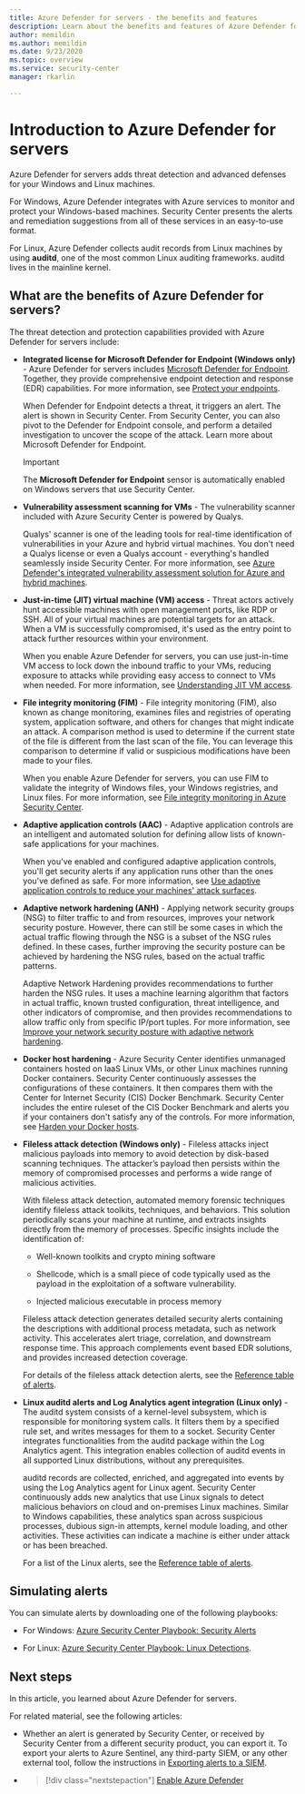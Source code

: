 ```yaml
---
title: Azure Defender for servers - the benefits and features
description: Learn about the benefits and features of Azure Defender for servers.
author: memildin
ms.author: memildin
ms.date: 9/23/2020
ms.topic: overview
ms.service: security-center
manager: rkarlin

---
```


# Introduction to Azure Defender for servers

Azure Defender for servers adds threat detection and advanced defenses for your Windows and Linux machines.

For Windows, Azure Defender integrates with Azure services to monitor and protect your Windows-based machines. Security Center presents the alerts and remediation suggestions from all of these services in an easy-to-use format.

For Linux, Azure Defender collects audit records from Linux machines by using **auditd**, one of the most common Linux auditing frameworks. auditd lives in the mainline kernel. 


## What are the benefits of Azure Defender for servers?

The threat detection and protection capabilities provided with Azure Defender for servers include:

- **Integrated license for Microsoft Defender for Endpoint (Windows only)** - Azure Defender for servers includes  [Microsoft Defender for Endpoint](https://www.microsoft.com/microsoft-365/security/endpoint-defender). Together, they provide comprehensive endpoint detection and response (EDR) capabilities. For more information, see [Protect your endpoints](security-center-wdatp.md).

    When Defender for Endpoint detects a threat, it triggers an alert. The alert is shown in Security Center. From Security Center, you can also pivot to the Defender for Endpoint console, and perform a detailed investigation to uncover the scope of the attack. Learn more about Microsoft Defender for Endpoint.

    > [!IMPORTANT]
    > The **Microsoft Defender for Endpoint** sensor is automatically enabled on Windows servers that use Security Center.

- **Vulnerability assessment scanning for VMs** - The vulnerability scanner included with Azure Security Center is powered by Qualys. 

    Qualys' scanner is one of the leading tools for real-time identification of vulnerabilities in your Azure and hybrid virtual machines. You don't need a Qualys license or even a Qualys account - everything's handled seamlessly inside Security Center. For more information, see [Azure Defender's integrated vulnerability assessment solution for Azure and hybrid machines](deploy-vulnerability-assessment-vm.md).

- **Just-in-time (JIT) virtual machine (VM) access** - Threat actors actively hunt accessible machines with open management ports, like RDP or SSH. All of your virtual machines are potential targets for an attack. When a VM is successfully compromised, it's used as the entry point to attack further resources within your environment.

    When you enable Azure Defender for servers, you can use just-in-time VM access to lock down the inbound traffic to your VMs, reducing exposure to attacks while providing easy access to connect to VMs when needed. For more information, see [Understanding JIT VM access](just-in-time-explained.md).

- **File integrity monitoring (FIM)** - File integrity monitoring (FIM), also known as change monitoring, examines files and registries of operating system, application software, and others for changes that might indicate an attack. A comparison method is used to determine if the current state of the file is different from the last scan of the file. You can leverage this comparison to determine if valid or suspicious modifications have been made to your files.

    When you enable Azure Defender for servers, you can use FIM to validate the integrity of Windows files, your Windows registries, and Linux files. For more information, see [File integrity monitoring in Azure Security Center](security-center-file-integrity-monitoring.md).

- **Adaptive application controls (AAC)** - Adaptive application controls are an intelligent and automated solution for defining allow lists of known-safe applications for your machines.

    When you've enabled and configured adaptive application controls, you'll get security alerts if any application runs other than the ones you've defined as safe. For more information, see [Use adaptive application controls to reduce your machines' attack surfaces](security-center-adaptive-application.md).

- **Adaptive network hardening (ANH)** - Applying network security groups (NSG) to filter traffic to and from resources, improves your network security posture. However, there can still be some cases in which the actual traffic flowing through the NSG is a subset of the NSG rules defined. In these cases, further improving the security posture can be achieved by hardening the NSG rules, based on the actual traffic patterns.

    Adaptive Network Hardening provides recommendations to further harden the NSG rules. It uses a machine learning algorithm that factors in actual traffic, known trusted configuration, threat intelligence, and other indicators of compromise, and then provides recommendations to allow traffic only from specific IP/port tuples. For more information, see [Improve your network security posture with adaptive network hardening](security-center-adaptive-network-hardening.md).

- **Docker host hardening** -  Azure Security Center identifies unmanaged containers hosted on IaaS Linux VMs, or other Linux machines running Docker containers. Security Center continuously assesses the configurations of these containers. It then compares them with the Center for Internet Security (CIS) Docker Benchmark. Security Center includes the entire ruleset of the CIS Docker Benchmark and alerts you if your containers don't satisfy any of the controls. For more information, see [Harden your Docker hosts](harden-docker-hosts.md).

- **Fileless attack detection (Windows only)** - Fileless attacks inject malicious payloads into memory to avoid detection by disk-based scanning techniques. The attacker’s payload then persists within the memory of compromised processes and performs a wide range of malicious activities.

  With fileless attack detection, automated memory forensic techniques identify fileless attack toolkits, techniques, and behaviors. This solution periodically scans your machine at runtime, and extracts insights directly from the memory of processes. Specific insights include the identification of: 

  - Well-known toolkits and crypto mining software 

  - Shellcode, which is a small piece of code typically used as the payload in the exploitation of a software vulnerability.

  - Injected malicious executable in process memory

  Fileless attack detection generates detailed security alerts containing the descriptions with additional process metadata, such as network activity. This accelerates alert triage, correlation, and downstream response time. This approach complements event based EDR solutions, and provides increased detection coverage.

  For details of the fileless attack detection alerts, see the [Reference table of alerts](alerts-reference.md#alerts-windows).

- **Linux auditd alerts and Log Analytics agent integration (Linux only)** - The auditd system consists of a kernel-level subsystem, which is responsible for monitoring system calls. It filters them by a specified rule set, and writes messages for them to a socket. Security Center integrates functionalities from the auditd package within the Log Analytics agent. This integration enables collection of auditd events in all supported Linux distributions, without any prerequisites.

    auditd records are collected, enriched, and aggregated into events by using the Log Analytics agent for Linux agent. Security Center continuously adds new analytics that use Linux signals to detect malicious behaviors on cloud and on-premises Linux machines. Similar to Windows capabilities, these analytics span across suspicious processes, dubious sign-in attempts, kernel module loading, and other activities. These activities can indicate a machine is either under attack or has been breached.  

    For a list of the Linux alerts, see the [Reference table of alerts](alerts-reference.md#alerts-linux).


## Simulating alerts

You can simulate alerts by downloading one of the following playbooks:

- For Windows: [Azure Security Center Playbook: Security Alerts](https://github.com/Azure/Azure-Security-Center/blob/master/Simulations/Azure%20Security%20Center%20Security%20Alerts%20Playbook_v2.pdf)

- For Linux: [Azure Security Center Playbook: Linux Detections](https://github.com/Azure/Azure-Security-Center/blob/master/Simulations/Azure%20Security%20Center%20Linux%20Detections_v2.pdf).




## Next steps

In this article, you learned about Azure Defender for servers. 

For related material, see the following articles: 

- Whether an alert is generated by Security Center, or received by Security Center from a different security product, you can export it. To export your alerts to Azure Sentinel, any third-party SIEM, or any other external tool, follow the instructions in [Exporting alerts to a SIEM](continuous-export.md).

- > [!div class="nextstepaction"]
    > [Enable Azure Defender](enable-azure-defender.md)